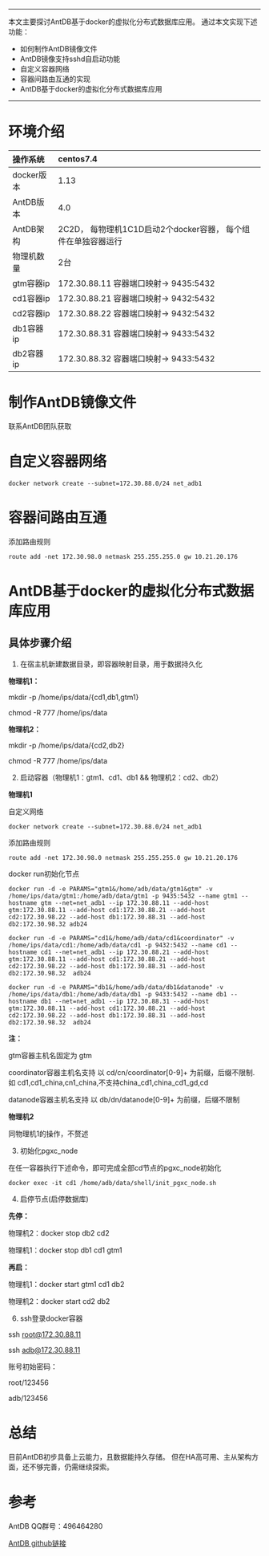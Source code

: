 
***
本文主要探讨AntDB基于docker的虚拟化分布式数据库应用。
通过本文实现下述功能：
* 如何制作AntDB镜像文件
* AntDB镜像支持sshd自启动功能
* 自定义容器网络
* 容器间路由互通的实现
* AntDB基于docker的虚拟化分布式数据库应用

***

# 环境介绍
|操作系统|centos7.4|
|:-----|:-------|
|docker版本|1.13|
|AntDB版本|4.0|
|AntDB架构|2C2D， 每物理机1C1D启动2个docker容器， 每个组件在单独容器运行|
|物理机数量|2台|
|gtm容器ip|172.30.88.11    容器端口映射-> 9435:5432|
|cd1容器ip|172.30.88.21    容器端口映射-> 9432:5432|
|cd2容器ip|172.30.88.22    容器端口映射-> 9432:5432|
|db1容器ip|172.30.88.31    容器端口映射-> 9433:5432|
|db2容器ip|172.30.88.32    容器端口映射-> 9433:5432|


# 制作AntDB镜像文件

联系AntDB团队获取

# 自定义容器网络
`docker network create --subnet=172.30.88.0/24 net_adb1`

# 容器间路由互通
添加路由规则

`route add -net 172.30.98.0 netmask 255.255.255.0 gw 10.21.20.176`

# AntDB基于docker的虚拟化分布式数据库应用
## 具体步骤介绍

1. 在宿主机新建数据目录，即容器映射目录，用于数据持久化

**物理机1：**

mkdir -p /home/ips/data/{cd1,db1,gtm1} 

chmod -R 777 /home/ips/data 

**物理机2：**

mkdir -p /home/ips/data/{cd2,db2} 

chmod -R 777 /home/ips/data

2. 启动容器（物理机1：gtm1、cd1、db1 &&  物理机2：cd2、db2）

**物理机1**

自定义网络

`docker network create --subnet=172.30.88.0/24 net_adb1`

添加路由规则

`route add -net 172.30.98.0 netmask 255.255.255.0 gw 10.21.20.176`

docker run初始化节点

`docker run -d -e PARAMS="gtm1&/home/adb/data/gtm1&gtm" -v /home/ips/data/gtm1:/home/adb/data/gtm1 -p 9435:5432 --name gtm1 --hostname gtm --net=net_adb1 --ip 172.30.88.11 --add-host gtm:172.30.88.11 --add-host cd1:172.30.88.21 --add-host cd2:172.30.98.22 --add-host db1:172.30.88.31 --add-host db2:172.30.98.32 adb24`

`docker run -d -e PARAMS="cd1&/home/adb/data/cd1&coordinator" -v /home/ips/data/cd1:/home/adb/data/cd1 -p 9432:5432 --name cd1 --hostname cd1 --net=net_adb1 --ip 172.30.88.21 --add-host gtm:172.30.88.11 --add-host cd1:172.30.88.21 --add-host cd2:172.30.98.22 --add-host db1:172.30.88.31 --add-host db2:172.30.98.32  adb24`

`docker run -d -e PARAMS="db1&/home/adb/data/db1&datanode" -v /home/ips/data/db1:/home/adb/data/db1 -p 9433:5432 --name db1 --hostname db1 --net=net_adb1 --ip 172.30.88.31 --add-host gtm:172.30.88.11 --add-host cd1:172.30.88.21 --add-host cd2:172.30.98.22 --add-host db1:172.30.88.31 --add-host db2:172.30.98.32  adb24`

**注：**

gtm容器主机名固定为 gtm

coordinator容器主机名支持 以 cd/cn/coordinator[0-9]+ 为前缀，后缀不限制.如 cd1,cd1_china,cn1_china,不支持china_cd1,china_cd1_gd,cd

datanode容器主机名支持 以 db/dn/datanode[0-9]+ 为前缀，后缀不限制

**物理机2**

同物理机1的操作，不赘述

3. 初始化pgxc_node

在任一容器执行下述命令，即可完成全部cd节点的pgxc_node初始化

`docker exec -it cd1 /home/adb/data/shell/init_pgxc_node.sh`

4. 启停节点(启停数据库)

**先停：**

物理机2：docker stop db2 cd2

物理机1：docker stop db1 cd1 gtm1

**再启：**

物理机1：docker start gtm1 cd1 db2

物理机2：docker start cd2 db2

6. ssh登录docker容器

ssh root@172.30.88.11

ssh adb@172.30.88.11

账号初始密码：

root/123456

adb/123456

# 总结
目前AntDB初步具备上云能力，且数据能持久存储。 但在HA高可用、主从架构方面，还不够完善，仍需继续探索。
# 参考
AntDB QQ群号：496464280

[AntDB github链接](https://github.com/ADBSQL)